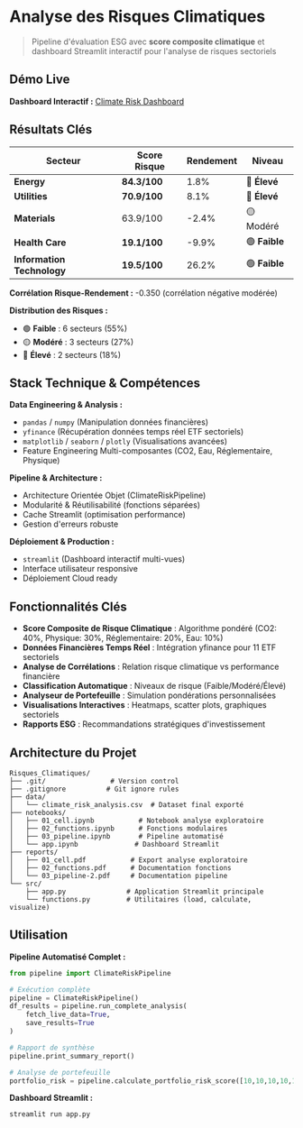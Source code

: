 # Analyse des Risques Climatiques

> Pipeline d'évaluation ESG avec **score composite climatique** et dashboard Streamlit interactif pour l'analyse de risques sectoriels

## Démo Live

**Dashboard Interactif :** [Climate Risk Dashboard](https://analyse-des-risques-climatiques.streamlit.app/)

## Résultats Clés

| Secteur | Score Risque | Rendement | Niveau |
|---------|-------------|-----------|---------|
| **Energy** | **84.3/100** | 1.8% | 🔴 **Élevé** |
| **Utilities** | **70.9/100** | 8.1% | 🔴 **Élevé** |
| **Materials** | 63.9/100 | -2.4% | 🟡 Modéré |
| **Health Care** | **19.1/100** | -9.9% | 🟢 **Faible** |
| **Information Technology** | **19.5/100** | 26.2% | 🟢 **Faible** |

**Corrélation Risque-Rendement :** -0.350 (corrélation négative modérée)

**Distribution des Risques :**
- 🟢 **Faible** : 6 secteurs (55%)
- 🟡 **Modéré** : 3 secteurs (27%)
- 🔴 **Élevé** : 2 secteurs (18%)

## Stack Technique & Compétences

**Data Engineering & Analysis :**
- `pandas` / `numpy` (Manipulation données financières)
- `yfinance` (Récupération données temps réel ETF sectoriels)
- `matplotlib` / `seaborn` / `plotly` (Visualisations avancées)
- Feature Engineering Multi-composantes (CO2, Eau, Réglementaire, Physique)

**Pipeline & Architecture :**
- Architecture Orientée Objet (ClimateRiskPipeline)
- Modularité & Réutilisabilité (fonctions séparées)
- Cache Streamlit (optimisation performance)
- Gestion d'erreurs robuste

**Déploiement & Production :**
- `streamlit` (Dashboard interactif multi-vues)
- Interface utilisateur responsive
- Déploiement Cloud ready

## Fonctionnalités Clés

- **Score Composite de Risque Climatique** : Algorithme pondéré (CO2: 40%, Physique: 30%, Réglementaire: 20%, Eau: 10%)
- **Données Financières Temps Réel** : Intégration yfinance pour 11 ETF sectoriels
- **Analyse de Corrélations** : Relation risque climatique vs performance financière
- **Classification Automatique** : Niveaux de risque (Faible/Modéré/Élevé)
- **Analyseur de Portefeuille** : Simulation pondérations personnalisées
- **Visualisations Interactives** : Heatmaps, scatter plots, graphiques sectoriels
- **Rapports ESG** : Recommandations stratégiques d'investissement

## Architecture du Projet

```
Risques_Climatiques/
├── .git/                # Version control
├── .gitignore          # Git ignore rules
├── data/
│   └── climate_risk_analysis.csv  # Dataset final exporté
├── notebooks/
│   ├── 01_cell.ipynb           # Notebook analyse exploratoire
│   ├── 02_functions.ipynb      # Fonctions modulaires
│   ├── 03_pipeline.ipynb       # Pipeline automatisé
│   └── app.ipynb              # Dashboard Streamlit
├── reports/
│   ├── 01_cell.pdf           # Export analyse exploratoire
│   ├── 02_functions.pdf      # Documentation fonctions
│   └── 03_pipeline-2.pdf     # Documentation pipeline
└── src/
    ├── app.py               # Application Streamlit principale
    └── functions.py         # Utilitaires (load, calculate, visualize)
```

## Utilisation

**Pipeline Automatisé Complet :**
```python
from pipeline import ClimateRiskPipeline

# Exécution complète
pipeline = ClimateRiskPipeline()
df_results = pipeline.run_complete_analysis(
    fetch_live_data=True,
    save_results=True
)

# Rapport de synthèse
pipeline.print_summary_report()

# Analyse de portefeuille
portfolio_risk = pipeline.calculate_portfolio_risk_score([10,10,10,10,10,10,10,10,10,10,10])
```

**Dashboard Streamlit :**
```bash
streamlit run app.py
```

